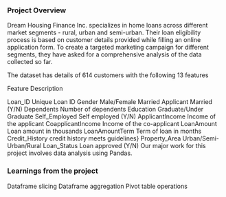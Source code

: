### Project Overview

 Dream Housing Finance Inc. specializes in home loans across different market segments - rural, urban and semi-urban. Their loan eligibility process is based on customer details provided while filling an online application form. To create a targeted marketing campaign for different segments, they have asked for a comprehensive analysis of the data collected so far.

The dataset has details of 614 customers with the following 13 features

Feature Description

Loan_ID Unique Loan ID
Gender Male/Female
Married Applicant Married (Y/N)
Dependents Number of dependents
Education Graduate/Under Graduate
Self_Employed Self employed (Y/N)
ApplicantIncome Income of the applicant
CoapplicantIncome Income of the co-applicant
LoanAmount Loan amount in thousands
LoanAmountTerm Term of loan in months
Credit_History credit history meets guidelines}
Property_Area Urban/Semi-Urban/Rural
Loan_Status Loan approved (Y/N)
Our major work for this project involves data analysis using Pandas.


### Learnings from the project

 Dataframe slicing
Dataframe aggregation
Pivot table operations


